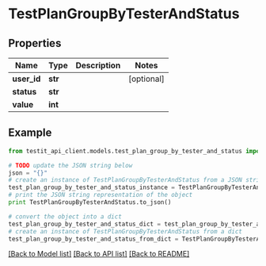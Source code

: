# TestPlanGroupByTesterAndStatus


## Properties
Name | Type | Description | Notes
------------ | ------------- | ------------- | -------------
**user_id** | **str** |  | [optional] 
**status** | **str** |  | 
**value** | **int** |  | 

## Example

```python
from testit_api_client.models.test_plan_group_by_tester_and_status import TestPlanGroupByTesterAndStatus

# TODO update the JSON string below
json = "{}"
# create an instance of TestPlanGroupByTesterAndStatus from a JSON string
test_plan_group_by_tester_and_status_instance = TestPlanGroupByTesterAndStatus.from_json(json)
# print the JSON string representation of the object
print TestPlanGroupByTesterAndStatus.to_json()

# convert the object into a dict
test_plan_group_by_tester_and_status_dict = test_plan_group_by_tester_and_status_instance.to_dict()
# create an instance of TestPlanGroupByTesterAndStatus from a dict
test_plan_group_by_tester_and_status_from_dict = TestPlanGroupByTesterAndStatus.from_dict(test_plan_group_by_tester_and_status_dict)
```
[[Back to Model list]](../README.md#documentation-for-models) [[Back to API list]](../README.md#documentation-for-api-endpoints) [[Back to README]](../README.md)



